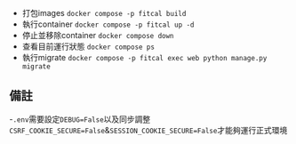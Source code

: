 - 打包images
  `docker compose -p fitcal build`
- 執行container
  `docker compose -p fitcal up -d`
- 停止並移除container
  `docker compose down`
- 查看目前運行狀態
  `docker compose ps`
- 執行migrate
  `docker compose -p fitcal exec web python manage.py migrate`

## 備註

-`.env`需要設定`DEBUG=False`以及同步調整`CSRF_COOKIE_SECURE=False`&`SESSION_COOKIE_SECURE=False`才能夠運行正式環境
